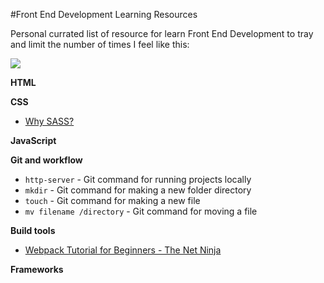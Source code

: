 #Front End Development Learning Resources

Personal currated list of resource for learn Front End Development to tray and limit the number of times I feel like this:

![](https://cdn-images-1.medium.com/max/800/1*ZSCCDkj9CPKMxqjhmkUibw.gif)

**HTML**

**CSS**

  * [Why SASS?](http://alistapart.com/article/why-sass)

**JavaScript**

**Git and workflow**

  * `http-server` - Git command for running projects locally
  * `mkdir` - Git command for making a new folder directory
  * `touch` - Git command for making a new file
  * `mv filename /directory` - Git command for moving a file

**Build tools**

  * [Webpack Tutorial for Beginners - The Net Ninja](https://www.youtube.com/watch?list=PL4cUxeGkcC9iTQ3J5oa6orDIMQKKxl8dC&v=ytRnPV0kRN0)

**Frameworks**
